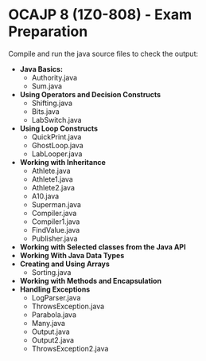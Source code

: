 # OCAJP 8 (1Z0-808) - Exam Preparation


Compile and run the java source files to check the output:

* **Java Basics:**
  * Authority.java
  * Sum.java
* **Using Operators and Decision Constructs**
  * Shifting.java
  * Bits.java
  * LabSwitch.java
* **Using Loop Constructs**
  * QuickPrint.java
  * GhostLoop.java
  * LabLooper.java
* **Working with Inheritance**
  * Athlete.java
  * Athlete1.java
  * Athlete2.java
  * A10.java
  * Superman.java
  * Compiler.java
  * Compiler1.java
  * FindValue.java
  * Publisher.java
* **Working with Selected classes from the Java API**
* **Working With Java Data Types**
* **Creating and Using Arrays**
  * Sorting.java
* **Working with Methods and Encapsulation**
* **Handling Exceptions**
  * LogParser.java
  * ThrowsException.java
  * Parabola.java
  * Many.java
  * Output.java
  * Output2.java
  * ThrowsException2.java
